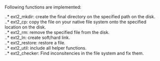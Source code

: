 Following functions are implemented:

..* ext2_mkdir: create the final directory on the specified path on the disk.  
..* ext2_cp: copy the file on your native file system onto the specified location on the disk.  
..* ext2_rm: remove the specified file from the disk.  
..* ext2_ln: create soft/hard link.   
..* ext2_restore: restore a file.  
..* ext2_util: include all helper functions.   
..* ext2_checker: Find inconsitencies in the file system and fix them.  
